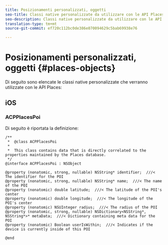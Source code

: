 ```yaml
---
title: Posizionamenti personalizzati, oggetti
seo-title: Classi native personalizzate da utilizzare con le API Places.
seo-description: Classi native personalizzate da utilizzare con le API Places.
translation-type: tm+mt
source-git-commit: ef720c112bc0de386e070094629c5bab69938e76

---
```



# Posizionamenti personalizzati, oggetti {#places-objects}

Di seguito sono elencate le classi native personalizzate che verranno utilizzate con le API Places:

## iOS

### ACPPlacesPoi

Di seguito è riportata la definizione:

```text
/**
 *  @class ACPPlacesPoi
 *
 *  This class contains data that is directly correlated to the properties maintained by the Places database.
 */
@interface ACPPlacesPoi : NSObject

@property (nonatomic, strong, nullable) NSString* identifier;  ///< The identifier for the POI
@property (nonatomic, strong, nullable) NSString* name;  ///< The name of the POI
@property (nonatomic) double latitude;  ///< The latitude of the POI's center
@property (nonatomic) double longitude;  ///< The longitude of the POI's center
@property (nonatomic) NSUInteger radius;  ///< The radius of the POI
@property (nonatomic, strong, nullable) NSDictionary<NSString*, NSString*>* metaData;  ///< Dictionary containing meta data for the POI
@property (nonatomic) Boolean userIsWithin;  ///< Indicates if the device is currently inside of this POI

@end
```

